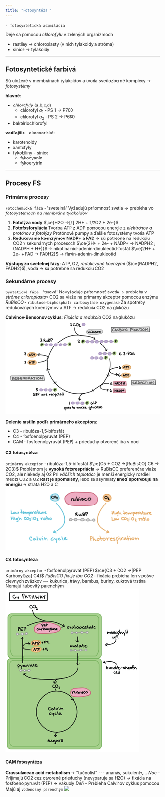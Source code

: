 ```yaml
---
title: "Fotosyntéza "
---
```


`- fotosyntetická asimilácia`

Deje sa pomocou *chlorofylu* v zelených organizmoch
- rastliny -> chloroplasty (v nich tylakoidy a stróma)
- sinice -> tylakoidy

---

## Fotosyntetické farbivá
Sú uložené v membránach tylakoidov a tvoria svetlozberné komplexy -> *fotosystémy*

**hlavné**: 
- *chlorofyly* (**a**,b,c,d)
	- chlorofyl $a_1$ - PS 1 -> P700
	- chlorofyl $a_2$ - PS 2 -> P680
- baktériochlorofyl

**vedľajšie** - akcesorické:
- karotenoidy
- xantofyly
- fykobilíny - sinice
	- fykocyanín
	- fykoerytrín

---

## Procesy FS
### Primárne procesy
`Fotochemická fáza` - 'svetelná'
Vyžadujú prítomnosť svetla -> prebieha vo *fotosystémoch na membráne tylakoidov*

1. **Fotolýza vody**
	$\ce{H2O ->[ž] 2H+ + 1/2O2 + 2e-}$
2. **Fotofosforylácia**
	Tvorba ATP z ADP pomocou energie z *elektrónov a protónov z fotolýzy*
	Protónové pumpy a ďalšie fotosystémy tvoria ATP
3. **Redukovanie koenzýmov NADP+ a FAD** 
	-> sú potrebné na redukciu CO2 v sekunárnych procesoch
	$\ce{2H+ + 2e- + NADP+ -> NADPH2 ; (NADPH + H+)}$ -> nikotínamid-adenín-dinukleotid-fosfát
	$\ce{2H+ + 2e- + FAD -> FADH2}$ -> flavín-adenín-dinukleotid

**Výstupy zo svetelnej fázy**:
ATP, O2, *redukované koenzými* ($\ce{NADPH2, FADH2}$), voda
-> sú potrebné na redukciu CO2

### Sekundárne procesy
`Syntetická fáza` - 'tmavá'
Nevyžaduje prítomnosť svetla -> prebieha v *stróme chloroplastov*
CO2 sa viaže na primárny akceptor pomocou enzýmu *RuBisCO* - `ribulose-biphosphate carboxylase oxygenase`
Za spotreby redukovaných koenzýmov a ATP -> redukcia CO2 na glukózu

**Calvinov-Bensonov cyklus**:
*Fixácia a redukcia* CO2 na glukózu
![](attachments/calvin-cycle.png)

**Delenie rastlín podľa primárneho akceptora**:
- C3 - $\text{ribulóza-1,5-bifosfát}$ 
- C4 - $\text{fosfoenolpyruvát (PEP)}$
- CAM - $\text{fosfoenolpyruvát (PEP)}$ + prieduchy otvorené iba v noci

#### C3 fotosyntéza
`primárny akceptor` - $\text{ribulóza-1,5-bifosfát}$ 
$\ce{C5 + CO2 ->[RuBisCO] C6 -> 2C3}$
Problémom je **vysoká fotorespriácia** -> RuBisCO preferenčne viaže CO2, ale niekedy aj O2
Pri *väčších teplotách* je menší energický rozdiel medzi CO2 a O2
**Rast je spomalený**, lebo sa asymiláty **hneď spotrebujú na energiu** -> strata H2O a C
![](attachments/rubisco.png)

#### C4 fotosyntéza
`primárny akceptor` - $\text{fosfoenolpyruvát (PEP)}$
$\ce{C3 + CO2 ->[PEP Karboxyláza] C4}$
*RuBisCO fixuje iba CO2* - fixácia prebieha len v pošve cievnych zväzkov
--- kukurica, trávy, bambus, buriny, cukrová trstina
Nemajú hubovitý parenchým
![](attachments/c4-rastlina-pathway.png)

#### CAM fotosyntéza
**Crassulacean acid metabolism** -> "tučnolist"
--- ananás, sukulenty,...
*Noc* - Prijímajú CO2 cez otvorené prieduchy (nevyparuje sa H2O) -> fixácia na $\text{fosfoenolpyruvát (PEP)}$ -> vakuoly
*Deň* - Prebieha Calvinov cyklus pomocou 
Majú aj `vodenosný parenchým`
![](attachments/cam-fotosyntéza.png)

